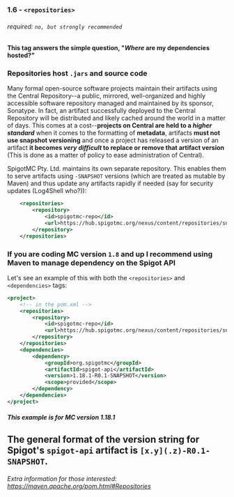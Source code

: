 ### 1.6 - `<repositories>`
###### required: `no, but strongly recommended`
#### This tag answers the simple question, "_Where_ are my dependencies hosted?"
### Repositories host `.jars` and source code
Many formal open-source software projects maintain their
artifacts using the Central Repository--a public, mirrored,
well-organized and highly accessible software repository
managed and maintained by its sponsor, Sonatype. In fact,
an artifact successfully deployed to the Central Repository
will be distributed and likely cached around the world in a
matter of days. This comes at a cost--**projects on Central
are held to a _higher standard_** when it comes to the
formatting of **metadata**, artifacts **must not use
snapshot versioning** and once a project has released a
version of an artifact **it becomes _very difficult_ to
replace or remove that artifact version** (This is done as
a matter of policy to ease administration of Central).

SpigotMC Pty. Ltd. maintains its own separate repository.
This enables them to serve artifacts using `-SNAPSHOT`
versions (which are treated as mutable by Maven) and thus
update any artifacts rapidly if needed (say for security
updates (Log4Shell who?)):
```xml
    <repositories>
        <repository>
            <id>spigotmc-repo</id>
            <url>https://hub.spigotmc.org/nexus/content/repositories/snapshots/</url>
        </repository>
    </repositories>
```

### If you are coding MC version `1.8` and up I recommend using Maven to manage dependency on the Spigot API
Let's see an example of this with both the `<repositories>`
and `<dependencies>` tags:
```xml
<project>
    <!-- in the pom.xml -->
    <repositories>
        <repository>
            <id>spigotmc-repo</id>
            <url>https://hub.spigotmc.org/nexus/content/repositories/snapshots/</url>
        </repository>
    </repositories>
    <dependencies>
        <dependency>
            <groupId>org.spigotmc</groupId>
            <artifactId>spigot-api</artifactId>
            <version>1.18.1-R0.1-SNAPSHOT</version>
            <scope>provided</scope>
        </dependency>
    </dependencies>
</project>
```
##### This example is for MC version 1.18.1
The general format of the version string for Spigot's
`spigot-api` artifact is `[x.y](.z)-R0.1-SNAPSHOT`.
---
###### Extra information for those interested: https://maven.apache.org/pom.html#Repositories